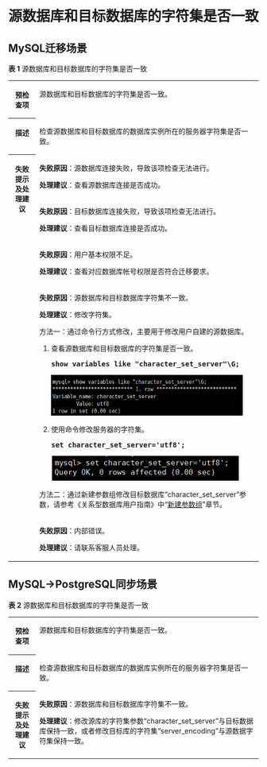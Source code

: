 # 源数据库和目标数据库的字符集是否一致<a name="drs_11_0013"></a>

## MySQL迁移场景<a name="section182591843131014"></a>

**表 1**  源数据库和目标数据库的字符集是否一致

<a name="table388959519630"></a>
<table><tbody><tr id="row346860419630"><th class="firstcol" valign="top" width="11%" id="mcps1.2.3.1.1"><p id="p10355474191947"><a name="p10355474191947"></a><a name="p10355474191947"></a><strong id="b26090406191947"><a name="b26090406191947"></a><a name="b26090406191947"></a>预检查项</strong></p>
</th>
<td class="cellrowborder" valign="top" width="89%" headers="mcps1.2.3.1.1 "><p id="p6157302519463"><a name="p6157302519463"></a><a name="p6157302519463"></a>源数据库和目标数据库的字符集是否一致。</p>
</td>
</tr>
<tr id="row1239368119630"><th class="firstcol" valign="top" width="11%" id="mcps1.2.3.2.1"><p id="p28097634191947"><a name="p28097634191947"></a><a name="p28097634191947"></a><strong id="b51552116191947"><a name="b51552116191947"></a><a name="b51552116191947"></a>描述</strong></p>
</th>
<td class="cellrowborder" valign="top" width="89%" headers="mcps1.2.3.2.1 "><p id="p12879296194610"><a name="p12879296194610"></a><a name="p12879296194610"></a>检查源数据库和目标数据库的数据库实例所在的服务器字符集是否一致。</p>
</td>
</tr>
<tr id="row1235277319630"><th class="firstcol" rowspan="5" valign="top" width="11%" id="mcps1.2.3.3.1"><p id="p529124191947"><a name="p529124191947"></a><a name="p529124191947"></a><strong id="b4762116191947"><a name="b4762116191947"></a><a name="b4762116191947"></a>失败提示及<strong id="b14490151682817"><a name="b14490151682817"></a><a name="b14490151682817"></a>处理建议</strong></strong></p>
<p id="p793210462156"><a name="p793210462156"></a><a name="p793210462156"></a></p>
</th>
<td class="cellrowborder" valign="top" width="89%" headers="mcps1.2.3.3.1 "><p id="p5760163413150"><a name="p5760163413150"></a><a name="p5760163413150"></a><strong id="b2878121231317"><a name="b2878121231317"></a><a name="b2878121231317"></a>失败原因</strong>：源数据库连接失败，导致该项检查无法进行。</p>
<p id="p10104153413156"><a name="p10104153413156"></a><a name="p10104153413156"></a><strong id="b1581182314318"><a name="b1581182314318"></a><a name="b1581182314318"></a>处理建议</strong>：查看源数据库连接是否成功。</p>
</td>
</tr>
<tr id="row15342183141416"><td class="cellrowborder" valign="top" headers="mcps1.2.3.3.1 "><p id="p560819467145"><a name="p560819467145"></a><a name="p560819467145"></a><strong id="b99461015101620"><a name="b99461015101620"></a><a name="b99461015101620"></a>失败原因</strong>：目标数据库连接失败，导致该项检查无法进行。</p>
<p id="p19529047151418"><a name="p19529047151418"></a><a name="p19529047151418"></a><strong id="b1234613264313"><a name="b1234613264313"></a><a name="b1234613264313"></a>处理建议</strong>：查看目标数据库连接是否成功。</p>
</td>
</tr>
<tr id="row141079701420"><td class="cellrowborder" valign="top" headers="mcps1.2.3.3.1 "><p id="p710711718143"><a name="p710711718143"></a><a name="p710711718143"></a><strong id="b1041218171614"><a name="b1041218171614"></a><a name="b1041218171614"></a>失败原因</strong>：用户基本权限不足。</p>
<p id="p393624221418"><a name="p393624221418"></a><a name="p393624221418"></a><strong id="b4409528193113"><a name="b4409528193113"></a><a name="b4409528193113"></a>处理建议</strong>：查看对应数据库帐号权限是否符合迁移要求。</p>
</td>
</tr>
<tr id="row1269261719630"><td class="cellrowborder" valign="top" headers="mcps1.2.3.3.1 "><p id="p7478191941618"><a name="p7478191941618"></a><a name="p7478191941618"></a><strong id="b063492041612"><a name="b063492041612"></a><a name="b063492041612"></a>失败原因</strong>：源数据库和目标数据库字符集不一致。</p>
<p id="p11881133121620"><a name="p11881133121620"></a><a name="p11881133121620"></a><strong id="b11627153043119"><a name="b11627153043119"></a><a name="b11627153043119"></a>处理建议</strong>：修改字符集。</p>
<p id="p9237119193910"><a name="p9237119193910"></a><a name="p9237119193910"></a>方法一：通过命令行方式修改，主要用于修改用户自建的源数据库。</p>
<a name="ol5341648291247"></a><a name="ol5341648291247"></a><ol id="ol5341648291247"><li>查看源数据库和目标数据库的字符集是否一致。<pre class="codeblock" id="codeblock1213950692042"><a name="codeblock1213950692042"></a><a name="codeblock1213950692042"></a><strong id="b4889233091324"><a name="b4889233091324"></a><a name="b4889233091324"></a>show variables like "character_set_server"\G;</strong></pre>
<p id="p3215413791352"><a name="p3215413791352"></a><a name="p3215413791352"></a><a name="image5255115191439"></a><a name="image5255115191439"></a><span><img id="image5255115191439" src="figures/查看字符集.png" width="385.48668777465815" height="81.795"></span></p>
</li><li>使用命令修改服务器的字符集。<pre class="codeblock" id="codeblock6342703092051"><a name="codeblock6342703092051"></a><a name="codeblock6342703092051"></a><strong id="b5284547791339"><a name="b5284547791339"></a><a name="b5284547791339"></a>set character_set_server='utf8';</strong></pre>
<p id="p612287499178"><a name="p612287499178"></a><a name="p612287499178"></a><a name="image1593387591721"></a><a name="image1593387591721"></a><span><img id="image1593387591721" src="figures/修改字符集.png"></span></p>
</li></ol>
<p id="p2507369991231"><a name="p2507369991231"></a><a name="p2507369991231"></a>方法二：通过新建参数组修改目标数据库<span class="parmname" id="parmname778417911439"><a name="parmname778417911439"></a><a name="parmname778417911439"></a>“character_set_server”</span>参数，请参考《关系型数据库用户指南》中“<a href="https://support.huaweicloud.com/usermanual-rds/zh-cn_topic_parameter_group.html" target="_blank" rel="noopener noreferrer">新建参数组</a>”章节。</p>
</td>
</tr>
<tr id="row129321146121511"><td class="cellrowborder" valign="top" headers="mcps1.2.3.3.1 "><p id="p1593264617157"><a name="p1593264617157"></a><a name="p1593264617157"></a><strong id="b6416132361612"><a name="b6416132361612"></a><a name="b6416132361612"></a>失败原因</strong>：内部错误。</p>
<p id="p83066314162"><a name="p83066314162"></a><a name="p83066314162"></a><strong id="b14361173433112"><a name="b14361173433112"></a><a name="b14361173433112"></a>处理建议</strong>：请联系客服人员处理。</p>
</td>
</tr>
</tbody>
</table>

## MySQL-\>PostgreSQL同步场景<a name="section1320814819364"></a>

**表 2**  源数据库和目标数据库的字符集是否一致

<a name="table1773132193610"></a>
<table><tbody><tr id="row773462113369"><th class="firstcol" valign="top" width="11%" id="mcps1.2.3.1.1"><p id="p6736192112365"><a name="p6736192112365"></a><a name="p6736192112365"></a><strong id="b167361221193616"><a name="b167361221193616"></a><a name="b167361221193616"></a>预检查项</strong></p>
</th>
<td class="cellrowborder" valign="top" width="89%" headers="mcps1.2.3.1.1 "><p id="p7737122193613"><a name="p7737122193613"></a><a name="p7737122193613"></a>源数据库和目标数据库的字符集是否一致。</p>
</td>
</tr>
<tr id="row3738162113369"><th class="firstcol" valign="top" width="11%" id="mcps1.2.3.2.1"><p id="p197386215362"><a name="p197386215362"></a><a name="p197386215362"></a><strong id="b1173872113617"><a name="b1173872113617"></a><a name="b1173872113617"></a>描述</strong></p>
</th>
<td class="cellrowborder" valign="top" width="89%" headers="mcps1.2.3.2.1 "><p id="p873962153619"><a name="p873962153619"></a><a name="p873962153619"></a>检查源数据库和目标数据库的数据库实例所在的服务器字符集是否一致。</p>
</td>
</tr>
<tr id="row87461621153612"><th class="firstcol" valign="top" width="11%" id="mcps1.2.3.3.1"><p id="p1174072116364"><a name="p1174072116364"></a><a name="p1174072116364"></a><strong id="b574092153616"><a name="b574092153616"></a><a name="b574092153616"></a>失败提示及<strong id="b574152114363"><a name="b574152114363"></a><a name="b574152114363"></a>处理建议</strong></strong></p>
<p id="p374162113366"><a name="p374162113366"></a><a name="p374162113366"></a></p>
</th>
<td class="cellrowborder" valign="top" width="89%" headers="mcps1.2.3.3.1 "><p id="p374722133616"><a name="p374722133616"></a><a name="p374722133616"></a><strong id="b11747132133617"><a name="b11747132133617"></a><a name="b11747132133617"></a>失败原因</strong>：源数据库和目标数据库字符集不一致。</p>
<p id="p8747102118361"><a name="p8747102118361"></a><a name="p8747102118361"></a><strong id="b674872113365"><a name="b674872113365"></a><a name="b674872113365"></a>处理建议</strong>：修改源库的字符集参数“character_set_server”与目标数据库保持一致，或者修改目标库的字符集“server_encoding”与源数据字符集保持一致。</p>
</td>
</tr>
</tbody>
</table>

